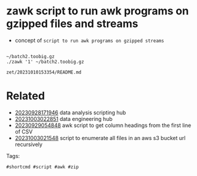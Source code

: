 # zawk script to run awk programs on gzipped files and streams

- concept of `script to run awk programs on gzipped streams`

```

~/batch2.toobig.gz
./zawk '1' ~/batch2.toobig.gz

```

` zet/20231010153354/README.md `

# Related

- [20230928171946](/zet/20230928171946/README.md) data analysis scripting hub
- [20231003022851](/zet/20231003022851/README.md) data engineering hub
- [20230929054848](/zet/20230929054848/README.md) awk script to get column headings from the first line of CSV
- [20231003021548](/zet/20231003021548/README.md) script to enumerate all files in an aws s3 bucket url recursively

Tags:

    #shortcmd #script #awk #zip
